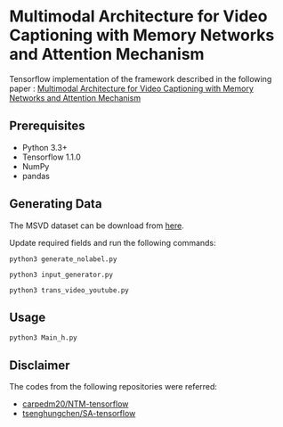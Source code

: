 # Multimodal Architecture for Video Captioning with Memory Networks and Attention Mechanism
Tensorflow implementation of the framework described in the following paper : [Multimodal Architecture for Video Captioning with Memory Networks and Attention Mechanism
](https://www.sciencedirect.com/science/article/pii/S016786551730380X)

## Prerequisites

* Python 3.3+
* Tensorflow 1.1.0
* NumPy
* pandas

## Generating Data

The MSVD dataset can be download from [here](http://www.cs.utexas.edu/users/ml/clamp/videoDescription/).

Update required fields and run the following commands:

```
python3 generate_nolabel.py
```

```
python3 input_generator.py
```

```
python3 trans_video_youtube.py
```

## Usage

```
python3 Main_h.py
```

## Disclaimer

The codes from the following repositories were referred:

* [carpedm20/NTM-tensorflow](https://github.com/carpedm20/NTM-tensorflow)
* [tsenghungchen/SA-tensorflow](https://github.com/tsenghungchen/SA-tensorflow)
